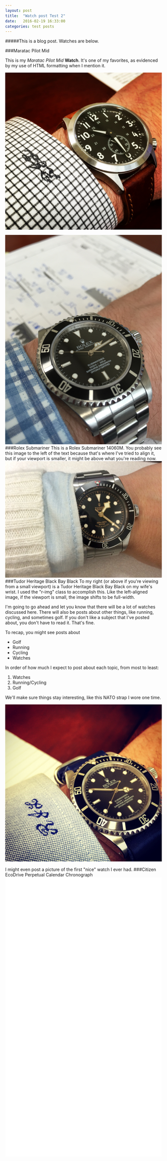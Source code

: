 ```yaml
---
layout: post
title:  "Watch post Test 2"
date:   2016-02-19 16:33:00
categories: test posts
---
```


#####This is a blog post. Watches are below.

###Maratac Pilot Mid

This is my _Maratac_ _Pilot_ _Mid_ **Watch**. It's one of my favorites, as evidenced by my use of HTML formatting when I mention it.

![Example Image](/assets/images/Maratac-Pilot-Mid-wrist.jpg "Example Image") 

<img src="/assets/images/14060M_wrist.jpg" alt="Left-aligned image" class="l-img">
###Rolex Submariner 
This is a Rolex Submariner 14060M. You probably see this image to the left of the text because that's where I've tried to align it, but if your viewport is smaller, it might be above what you're reading now.

<img src="/assets/images/Heritage_Black_Bay_wrist.jpg" alt="Left-aligned image" class="r-img">
###Tudor Heritage Black Bay Black
To my right (or above if you're viewing from a small viewport) is a Tudor Heritage Black Bay Black on my wife's wrist. I used the "r-img" class to accomplish this. Like the left-aligned image, if the viewport is small, the image shifts to be full-width.



I'm going to go ahead and let you know that there will be a lot of watches discussed here. There will also be posts about other things, like running, cycling, and sometimes golf. If you don't like a subject that I've posted about, you don't have to read it. That's fine.

To recap, you might see posts about

- Golf
- Running
- Cycling
- Watches

In order of how much I expect to post about each topic, from most to least:

1. Watches
2. Running/Cycling
3. Golf

We'll make sure things stay interesting, like this NATO strap I wore one time.

![Example Image](/assets/images/14060M_on_Nato_wrist.jpg "Example Image") 

I might even post a picture of the first "nice" watch I ever had.
###Citizen EcoDrive Perpetual Calendar Chronograph
<img src="/assets/images/Citizen_EcoDrive_PP.jpg" alt="Left-aligned image" class="l-img">
